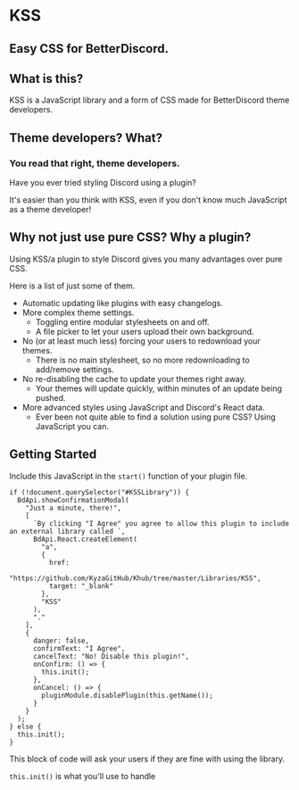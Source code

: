 # KSS

## Easy CSS for BetterDiscord.

## What is this?

KSS is a JavaScript library and a form of CSS made for BetterDiscord theme developers.

## Theme developers? What?

### You read that right, theme developers.

Have you ever tried styling Discord using a plugin?

It's easier than you think with KSS, even if you don't know much JavaScript as a theme developer!

## Why not just use pure CSS? Why a plugin?

Using KSS/a plugin to style Discord gives you many advantages over pure CSS.

Here is a list of just some of them.

 * Automatic updating like plugins with easy changelogs.
 * More complex theme settings.
   * Toggling entire modular stylesheets on and off.
   * A file picker to let your users upload their own background.
 * No (or at least much less) forcing your users to redownload your themes.
   * There is no main stylesheet, so no more redownloading to add/remove settings.
 * No re-disabling the cache to update your themes right away.
   * Your themes will update quickly, within minutes of an update being pushed.
 * More advanced styles using JavaScript and Discord's React data.
   * Ever been not quite able to find a solution using pure CSS? Using JavaScript you can.

## Getting Started

Include this JavaScript in the `start()` function of your plugin file.

```
if (!document.querySelector("#KSSLibrary")) {
  BdApi.showConfirmationModal(
    "Just a minute, there!",
    [
      `By clicking "I Agree" you agree to allow this plugin to include an external library called `,
      BdApi.React.createElement(
        "a",
        {
          href:
            "https://github.com/KyzaGitHub/Khub/tree/master/Libraries/KSS",
          target: "_blank"
        },
        "KSS"
      ),
      "."
    ],
    {
      danger: false,
      confirmText: "I Agree",
      cancelText: "No! Disable this plugin!",
      onConfirm: () => {
        this.init();
      },
      onCancel: () => {
        pluginModule.disablePlugin(this.getName());
      }
    }
  );
} else {
  this.init();
}
```

This block of code will ask your users if they are fine with using the library.

`this.init()` is what you'll use to handle 
